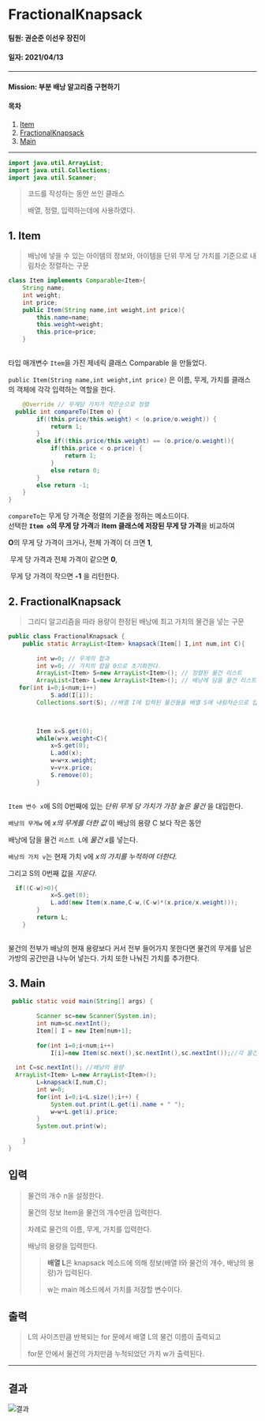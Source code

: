 # FractionalKnapsack
#### 팀원: 권순준 이선우 장진이
#### 일자: 2021/04/13
---
#### Mission: 부분 배낭 알고리즘 구현하기
#### 목차
1. [Item](#1-Item)
2. [FractionalKnapsack](#2-FractionalKnapsack)
3. [Main](#3-Main)

---

```java
import java.util.ArrayList;  
import java.util.Collections;  
import java.util.Scanner;
```

> 코드를 작성하는 동안 쓰인 클래스
>
> 배열, 정렬, 입력하는데에 사용하였다. 

## 1. Item

> 배낭에 넣을 수 있는 아이템의 정보와, 아이템을 단위 무게 당 가치를 기준으로 내림차순 정렬하는 구문

```java
class Item implements Comparable<Item>{  
    String name;  
    int weight;  
    int price;  
    public Item(String name,int weight,int price){  
        this.name=name;  
        this.weight=weight;  
        this.price=price;  
    }  
  
```

타입 매개변수 `Item`을 가진 제네릭 클래스 Comparable 을 만들었다.

`public Item(String name,int weight,int price)` 은 이름, 무게, 가치를 클래스의 객체에 각각 입력하는 역할을 한다.

```java
    @Override // 무게당 가치가 작은순으로 정렬  
  public int compareTo(Item o) {  
        if((this.price/this.weight) < (o.price/o.weight)) {  
            return 1;  
        }  
        else if((this.price/this.weight) == (o.price/o.weight)){  
            if(this.price < o.price) {  
                return 1;  
            }  
            else return 0;  
        }  
        else return -1;  
    }  
}  

```

`compareTo`는 무게 당 가격순 정렬의 기준을 정하는 메소드이다. <br>
선택한 **`Item o`의 무게 당 가격**과 **Item 클래스에 저장된 무게 당 가격**을 비교하여 

**O**의 무게 당 가격이 크거나, 전체 가격이 더 크면 **1**,

​		무게 당 가격과 전체 가격이 같으면 **0**,

​		무게 당 가격이 작으면 **-1** 을 리턴한다.



## 2. FractionalKnapsack

> 그리디 알고리즘을 따라 용량이 한정된 배낭에 최고 가치의 물건을 넣는 구문

```java
public class FractionalKnapsack {  
    public static ArrayList<Item> knapsack(Item[] I,int num,int C){  
  
        int w=0; // 무게의 합과  
 		int v=0; // 가치의 합을 0으로 초기화한다.
  		ArrayList<Item> S=new ArrayList<Item>(); // 정렬된 물건 리스트  
 		ArrayList<Item> L=new ArrayList<Item>(); // 배낭에 담을 물건 리스트  
   for(int i=0;i<num;i++)  
            S.add(I[i]);  
        Collections.sort(S); //배열 I에 입력된 물건들을 배열 S에 내림차순으로 입력한다.
 
```

```java

        Item x=S.get(0);  
        while(w+x.weight<C){  
            x=S.get(0);  
            L.add(x);  
            w=w+x.weight;  
            v=v+x.price;  
            S.remove(0);  
        }  
  
```

`Item 변수 x`에 S의 0번째에 있는 *단위 무게 당 가치가 가장 높은 물건* 을 대입한다.

`배낭의 무게w` 에 *x의 무게를 더한 값* 이 배낭의 용량 C 보다 작은 동안

배낭에 담을 물건 `리스트 L`에 *물건 x*를 넣는다. 

`배낭의 가치 v`는 현재 가치 v에 *x의 가치를 누적하여 더한다.*

그리고 S의 0번째 값을 *지운다*.

```Java
  if((C-w)>0){  
            x=S.get(0);  
            L.add(new Item(x.name,C-w,(C-w)*(x.price/x.weight)));  
        }  
        return L;  
    }  
  
```

물건의 전부가 배낭의 현재 용량보다 커서 전부 들어가지 못한다면
물건의 무게를 남은 가방의 공간만큼 나누어 넣는다.
가치 또한 나눠진 가치를 추가한다.



## 3. Main

```java
 public static void main(String[] args) {  
  
        Scanner sc=new Scanner(System.in);  
        int num=sc.nextInt();  
        Item[] I = new Item[num+1];  
  
        for(int i=0;i<num;i++)  
            I[i]=new Item(sc.next(),sc.nextInt(),sc.nextInt());//각 물건의 이름과 무게와 가치 
     
  int C=sc.nextInt(); //배낭의 용량  
  ArrayList<Item> L=new ArrayList<Item>();  
        L=knapsack(I,num,C);  
        int w=0;  
        for(int i=0;i<L.size();i++) {  
            System.out.print(L.get(i).name + " ");  
            w=w+L.get(i).price;  
        }  
        System.out.print(w);  
  
    }  
}
```



## **입력**

> 물건의 개수 n을 설정한다.
>
> 물건의 정보 Item을 물건의 개수만큼 입력한다. 
>
> 차례로 물건의 이름, 무게, 가치를 입력한다.
>
> 배낭의 용량을 입력한다.
>
> > **배열 L**은 knapsack 메소드에 의해 정보(배열 I와 물건의 개수, 배낭의 용량)가 입력된다.
> >
> > w는 main 메소드에서 가치를 저장할 변수이다.

## **출력**

> L의 사이즈만큼 반복되는 for 문에서 배열 L의 물건 이름이 출력되고 
>
> for문 안에서 물건의 가치만큼 누적되었던 가치 w가 출력된다. 

---

## 결과

![결과](https://user-images.githubusercontent.com/80513292/114697986-868d7600-9d59-11eb-9d88-a6254649d07a.png)
